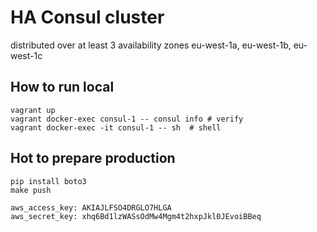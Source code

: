 # HA Consul cluster
distributed over at least 3 availability zones
eu-west-1a, eu-west-1b, eu-west-1c

## How to run local
```
vagrant up
vagrant docker-exec consul-1 -- consul info # verify
vagrant docker-exec -it consul-1 -- sh  # shell
```

## Hot to prepare production
```
pip install boto3
make push
```

    aws_access_key: AKIAJLFSO4DRGLO7HLGA
    aws_secret_key: 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